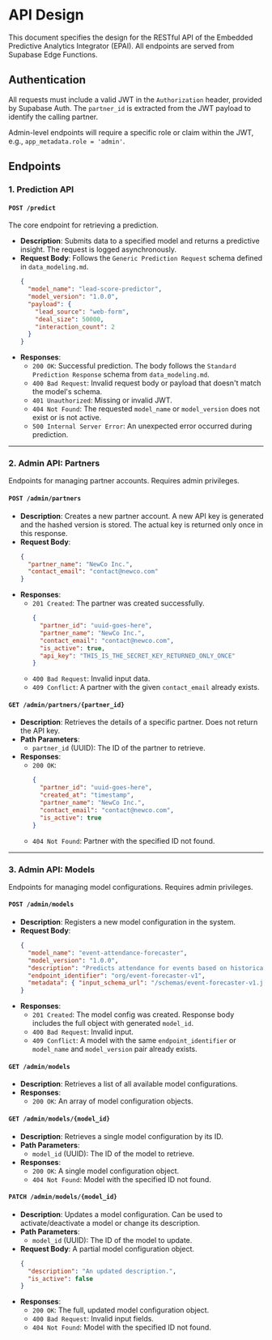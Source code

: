 # API Design

This document specifies the design for the RESTful API of the Embedded Predictive Analytics Integrator (EPAI). All endpoints are served from Supabase Edge Functions.

## Authentication

All requests must include a valid JWT in the `Authorization` header, provided by Supabase Auth. The `partner_id` is extracted from the JWT payload to identify the calling partner.

Admin-level endpoints will require a specific role or claim within the JWT, e.g., `app_metadata.role = 'admin'`.

## Endpoints

### 1. Prediction API

#### `POST /predict`

The core endpoint for retrieving a prediction.

-   **Description**: Submits data to a specified model and returns a predictive insight. The request is logged asynchronously.
-   **Request Body**: Follows the `Generic Prediction Request` schema defined in `data_modeling.md`.
    ```json
    {
      "model_name": "lead-score-predictor",
      "model_version": "1.0.0",
      "payload": {
        "lead_source": "web-form",
        "deal_size": 50000,
        "interaction_count": 2
      }
    }
    ```
-   **Responses**:
    -   `200 OK`: Successful prediction. The body follows the `Standard Prediction Response` schema from `data_modeling.md`.
    -   `400 Bad Request`: Invalid request body or payload that doesn't match the model's schema.
    -   `401 Unauthorized`: Missing or invalid JWT.
    -   `404 Not Found`: The requested `model_name` or `model_version` does not exist or is not active.
    -   `500 Internal Server Error`: An unexpected error occurred during prediction.

---

### 2. Admin API: Partners

Endpoints for managing partner accounts. Requires admin privileges.

#### `POST /admin/partners`

-   **Description**: Creates a new partner account. A new API key is generated and the hashed version is stored. The actual key is returned only once in this response.
-   **Request Body**:
    ```json
    {
      "partner_name": "NewCo Inc.",
      "contact_email": "contact@newco.com"
    }
    ```
-   **Responses**:
    -   `201 Created`: The partner was created successfully.
        ```json
        {
          "partner_id": "uuid-goes-here",
          "partner_name": "NewCo Inc.",
          "contact_email": "contact@newco.com",
          "is_active": true,
          "api_key": "THIS_IS_THE_SECRET_KEY_RETURNED_ONLY_ONCE" 
        }
        ```
    -   `400 Bad Request`: Invalid input data.
    -   `409 Conflict`: A partner with the given `contact_email` already exists.

#### `GET /admin/partners/{partner_id}`

-   **Description**: Retrieves the details of a specific partner. Does not return the API key.
-   **Path Parameters**:
    -   `partner_id` (UUID): The ID of the partner to retrieve.
-   **Responses**:
    -   `200 OK`:
        ```json
        {
          "partner_id": "uuid-goes-here",
          "created_at": "timestamp",
          "partner_name": "NewCo Inc.",
          "contact_email": "contact@newco.com",
          "is_active": true
        }
        ```
    -   `404 Not Found`: Partner with the specified ID not found.

---

### 3. Admin API: Models

Endpoints for managing model configurations. Requires admin privileges.

#### `POST /admin/models`

-   **Description**: Registers a new model configuration in the system.
-   **Request Body**:
    ```json
    {
      "model_name": "event-attendance-forecaster",
      "model_version": "1.0.0",
      "description": "Predicts attendance for events based on historical data.",
      "endpoint_identifier": "org/event-forecaster-v1",
      "metadata": { "input_schema_url": "/schemas/event-forecaster-v1.json" }
    }
    ```
-   **Responses**:
    -   `201 Created`: The model config was created. Response body includes the full object with generated `model_id`.
    -   `400 Bad Request`: Invalid input.
    -   `409 Conflict`: A model with the same `endpoint_identifier` or `model_name` and `model_version` pair already exists.

#### `GET /admin/models`

-   **Description**: Retrieves a list of all available model configurations.
-   **Responses**:
    -   `200 OK`: An array of model configuration objects.

#### `GET /admin/models/{model_id}`

-   **Description**: Retrieves a single model configuration by its ID.
-   **Path Parameters**:
    -   `model_id` (UUID): The ID of the model to retrieve.
-   **Responses**:
    -   `200 OK`: A single model configuration object.
    -   `404 Not Found`: Model with the specified ID not found.

#### `PATCH /admin/models/{model_id}`

-   **Description**: Updates a model configuration. Can be used to activate/deactivate a model or change its description.
-   **Path Parameters**:
    -   `model_id` (UUID): The ID of the model to update.
-   **Request Body**: A partial model configuration object.
    ```json
    {
      "description": "An updated description.",
      "is_active": false
    }
    ```
-   **Responses**:
    -   `200 OK`: The full, updated model configuration object.
    -   `400 Bad Request`: Invalid input fields.
    -   `404 Not Found`: Model with the specified ID not found. 
